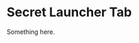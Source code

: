 [title]: # (Secret Launcher Tab)
[tags]: # (XXX)
[priority]: # (4559)
# Secret Launcher Tab
Something here.

